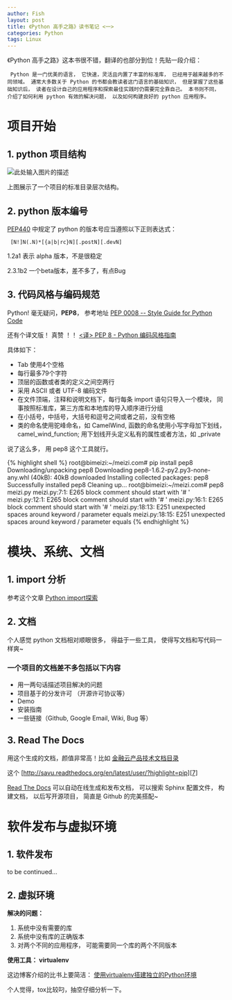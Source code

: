 ```yaml
---
author: Fish
layout: post
title: 《Python 高手之路》读书笔记 <一>
categories: Python 
tags: Linux 
---
```


 《Python 高手之路》这本书很不错，翻译的也部分到位！先贴一段介绍：

     Python 是一门优美的语言， 它快速，灵活且内置了丰富的标准库， 已经用于越来越多的不同领域。 通常大多数关于 Python 的书都会教读者这门语言的基础知识， 但是掌握了这些基础知识后， 读者在设计自己的应用程序和探索最佳实践时仍需要完全靠自己。 本书则不同， 介绍了如何利用 python 有效的解决问题， 以及如何构建良好的 python 应用程序。

# 项目开始

## 1. python 项目结构

![此处输入图片的描述][1]

上图展示了一个项目的标准目录层次结构。

## 2. python 版本编号

[PEP440][2] 中规定了 python 的版本号应当遵照以下正则表达式：

     [N!]N(.N)*[{a|b|rc}N][.postN][.devN]
     
1.2a1 表示 alpha 版本，不是很稳定

2.3.1b2 一个beta版本，差不多了，有点Bug

## 3. 代码风格与编码规范

Python! 毫无疑问，<b>PEP8</b>， 参考地址 [PEP 0008 -- Style Guide for Python Code][3]

还有个译文版！ 真赞 ！！  [<译> PEP 8 - Python 编码风格指南][4]
<!--more-->
具体如下：

* Tab 使用4个空格
* 每行最多79个字符
* 顶层的函数或者类的定义之间空两行
* 采用 ASCII 或者 UTF-8 编码文件
* 在文件顶端，注释和说明文档下，每行每条 import 语句只导入一个模块， 同事按照标准库，第三方库和本地库的导入顺序进行分组
* 在小括号，中括号，大括号和逗号之间或者之前，没有空格
* 类的命名使用驼峰命名，如 CamelWind, 函数的命名使用小写字母加下划线， camel_wind_function; 用下划线开头定义私有的属性或者方法，如 _private

说了这么多， 用 pep8 这个工具就行。

{% highlight shell %}
root@bimeizi:~/meizi.com# pip install pep8
Downloading/unpacking pep8
  Downloading pep8-1.6.2-py2.py3-none-any.whl (40kB): 40kB downloaded
Installing collected packages: pep8
Successfully installed pep8
Cleaning up...
root@bimeizi:~/meizi.com# pep8 meizi.py
meizi.py:7:1: E265 block comment should start with '# '
meizi.py:12:1: E265 block comment should start with '# '
meizi.py:16:1: E265 block comment should start with '# '
meizi.py:18:13: E251 unexpected spaces around keyword / parameter equals
meizi.py:18:15: E251 unexpected spaces around keyword / parameter equals
{% endhighlight %}

# 模块、系统、文档

## 1. import 分析

参考这个文章 [Python import探索][5]

## 2. 文档
个人感觉 python 文档相对顺眼很多， 得益于一些工具， 使得写文档和写代码一样爽~

### 一个项目的文档差不多包括以下内容

* 用一两句话描述项目解决的问题
* 项目基于的分发许可 （开源许可协议等）
* Demo
* 安装指南
* 一些链接（Github, Google Email, Wiki, Bug 等）

## 3. Read The Docs
用这个生成的文档，颜值非常高！比如
 [金融云产品技术文档目录][6]

这个 [http://savu.readthedocs.org/en/latest/user/?highlight=pip][7]

[Read The Docs][8]  可以自动在线生成和发布文档， 可以搜索 Sphinx 配置文件， 构建文档， 以后写开源项目， 简直是 Github 的完美搭配~

# 软件发布与虚拟环境

## 1. 软件发布

to be continued...

## 2. 虚拟环境
**解决的问题：**
1. 系统中没有需要的库
2. 系统中没有库的正确版本
3. 对两个不同的应用程序， 可能需要同一个库的两个不同版本

**使用工具： virtualenv**

这边博客介绍的比书上要简洁： [使用virtualenv搭建独立的Python环境][9]

个人觉得，tox比较叼，抽空仔细分析一下。


  [1]: https://t.alipayobjects.com/images/rmsweb/T10MFhXfFbXXXXXXXX.JPG
  [2]: https://www.python.org/dev/peps/pep-0440/
  [3]: https://www.python.org/dev/peps/pep-000840/
  [4]: http://damnever.github.io/2015/04/24/PEP8-style-guide-for-python-code/
  [5]: http://love67.net/2015/07/18/python-import/
  [6]: http://doc.alipay.net/middleware/index.html
  [7]: http://savu.readthedocs.org/en/latest/user/?highlight=pip
  [8]: http://readthedocs.orgeadthedocs.org/en/latest/user/?highlight=pip
  [9]: http://qicheng0211.blog.51cto.com/3958621/1561685test/user/?highlight=pip
